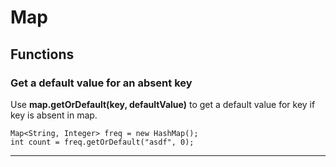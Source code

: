 # Map

## Functions

### Get a default value for an absent key
Use **map.getOrDefault(key, defaultValue)** to get a default value for key if key is absent in map.
```
Map<String, Integer> freq = new HashMap();
int count = freq.getOrDefault("asdf", 0);
```
------------------------------------------------------------------------------------
